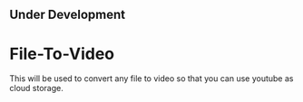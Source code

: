 ## Under Development 

# File-To-Video
This will be used to convert any file to video so that you can use youtube as cloud storage.
